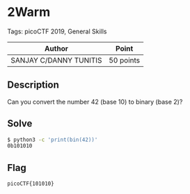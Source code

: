 # 2Warm

Tags: picoCTF 2019, General Skills

| Author | Point    |
| ------ | -------- |
| SANJAY C/DANNY TUNITIS |  50 points |

## Description

Can you convert the number 42 (base 10) to binary (base 2)?

## Solve

```bash
$ python3 -c 'print(bin(42))'
0b101010
```

## Flag
```
picoCTF{101010}
```